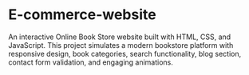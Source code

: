 # E-commerce-website
An interactive Online Book Store website built with HTML, CSS, and JavaScript. This project simulates a modern bookstore platform with responsive design, book categories, search functionality, blog section, contact form validation, and engaging animations.
